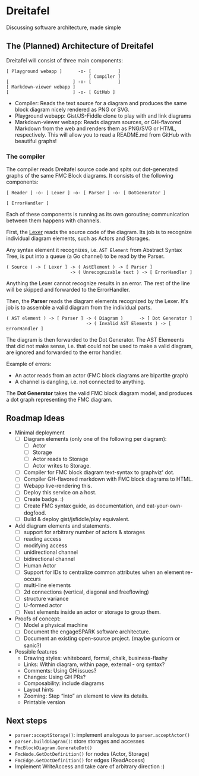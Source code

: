 # Dreitafel
Discussing software architecture, made simple

## The (Planned) Architecture of Dreitafel

Dreitafel will consist of three main components:

```
[ Playground webapp ]      -o- [          ]
                               [ Compiler ]
[                        ] -o- [          ]
[ Markdown-viewer webapp ]
[                        ] -o- [ GitHub ]
```

* Compiler: Reads the text source for a diagram and produces the same block diagram nicely rendered as PNG or SVG.
* Playground webapp: Gist/JS-Fiddle clone to play with and link diagrams
* Markdown-viewer webapp: Reads diagram sources, or GH-flavored Markdown from the web
  and renders them as PNG/SVG or HTML, respectively. This will allow you to read a README.md from
  GitHub with beautiful graphs!


### The compiler

The compiler reads Dreitafel source code
and spits out dot-generated graphs of the same FMC Block diagrams.
It consists of the following components:

```dreitafel:fmcblock
[ Reader ] -o- [ Lexer ] -o- [ Parser ] -o- [ DotGenerator ]

[ ErrorHandler ]
```

Each of these components is running as its own goroutine;
communication between them happens with channels.

First, the [Lexer](lexer.go) reads the source code of the diagram.
Its job is to recognize individual diagram elements, such as Actors and Storages.

Any syntax element it recognizes, i.e. `AST Element` from Abstract Syntax Tree, is put into a queue (a Go channel) to be read by the Parser.

```dreitafel:fmcblock
( Source ) -> [ Lexer ] -> ( AstElement ) -> [ Parser ]
                        -> ( Unrecognizable text ) -> [ ErrorHandler ]
```

Anything the Lexer cannot recognize results in an error.
The rest of the line will be skipped and forwarded to the ErrorHandler.

Then, the **Parser** reads the diagram elements recognized by the Lexer.
It's job is to assemble a valid diagram from the individual parts.

```dreitafel:fmcblock
( AST element ) -> [ Parser ] -> ( Diagram )      -> [ Dot Generator ]
                              -> ( Invalid AST Elements ) -> [ ErrorHandler ]
```

The diagram is then forwarded to the Dot Generator.
The AST Elemeents that did not make sense,
i.e. that could not be used to make a valid diagram,
are ignored and forwarded to the error handler.

Example of errors:

* An actor reads from an actor (FMC block diagrams are bipartite graph)
* A channel is dangling, i.e. not connected to anything.

The **Dot Generator** takes the valid FMC block diagram model, 
and produces a dot graph representing the FMC diagram.

## Roadmap Ideas

* Minimal deployment
  * [ ] Diagram elements (only one of the following per diagram):
    * [ ] Actor
    * [ ] Storage
    * [ ] Actor reads to Storage
    * [ ] Actor writes to Storage.
  * [ ] Compiler for FMC block diagram text-syntax to graphviz' dot.
  * [ ] Compiler GH-flavored markdown with FMC block diagrams to HTML.
  * [ ] Webapp live-rendering this.
  * [ ] Deploy this service on a host.
  * [ ] Create badge. :)
  * [ ] Create FMC syntax guide, as documentation, and eat-your-own-dogfood.
  * [ ] Build & deploy gist/jsfiddle/play equivalent.
* Add diagram elements and statements.
  * [ ] support for arbitrary number of actors & storages
  * [ ] reading access
  * [ ] modifying access
  * [ ] unidirectional channel
  * [ ] bidirectional channel
  * [ ] Human Actor
  * [ ] Support for IDs to centralize common attributes when an element re-occurs
  * [ ] multi-line elements
  * [ ] 2d connections (vertical, diagonal and freeflowing)
  * [ ] structure variance
  * [ ] U-formed actor
  * [ ] Nest elements inside an actor or storage to group them.
* Proofs of concept:
  * [ ] Model a physical machine
  * [ ] Document the engageSPARK software architecture.
  * [ ] Document an existing open-source project. (maybe gunicorn or sanic?)
* Possible features
  * Drawing styles: whiteboard, formal, chalk, business-flashy
  * Links: Within diagram, within page, external  - org syntax?
  * Comments: Using GH issues?
  * Changes: Using GH PRs?
  * Composability: include diagrams
  * Layout hints
  * Zooming: Step “into” an element to view its details.
  * Printable version


## Next steps

* `parser:acceptStorage()`: implement analogous to `parser.acceptActor()`
* `parser.buildDiagram()`: store storages and accesses
* `FmcBlockDiagram.GenerateDot()`
* `FmcNode.GetDotDefinition()` for nodes (Actor, Storage)
* `FmcEdge.GetDotDefinition()` for edges (ReadAccess)
* Implement WriteAccess and take care of arbitrary direction :)
